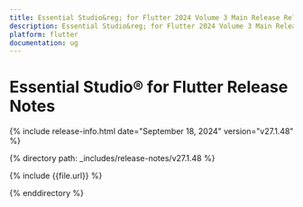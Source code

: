 ```yaml
---
title: Essential Studio&reg; for Flutter 2024 Volume 3 Main Release Release Notes  
description: Essential Studio&reg; for Flutter 2024 Volume 3 Main Release Release Notes  
platform: flutter
documentation: ug
---
```


# Essential Studio&reg; for Flutter  Release Notes  

{% include release-info.html date="September 18, 2024"  version="v27.1.48" %}

{% directory path: _includes/release-notes/v27.1.48 %}

{% include {{file.url}} %}

{% enddirectory %}